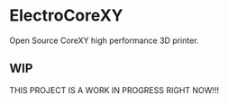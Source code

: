 # ElectroCoreXY
Open Source CoreXY high performance 3D printer.

## WIP
THIS PROJECT IS A WORK IN PROGRESS RIGHT NOW!!!
